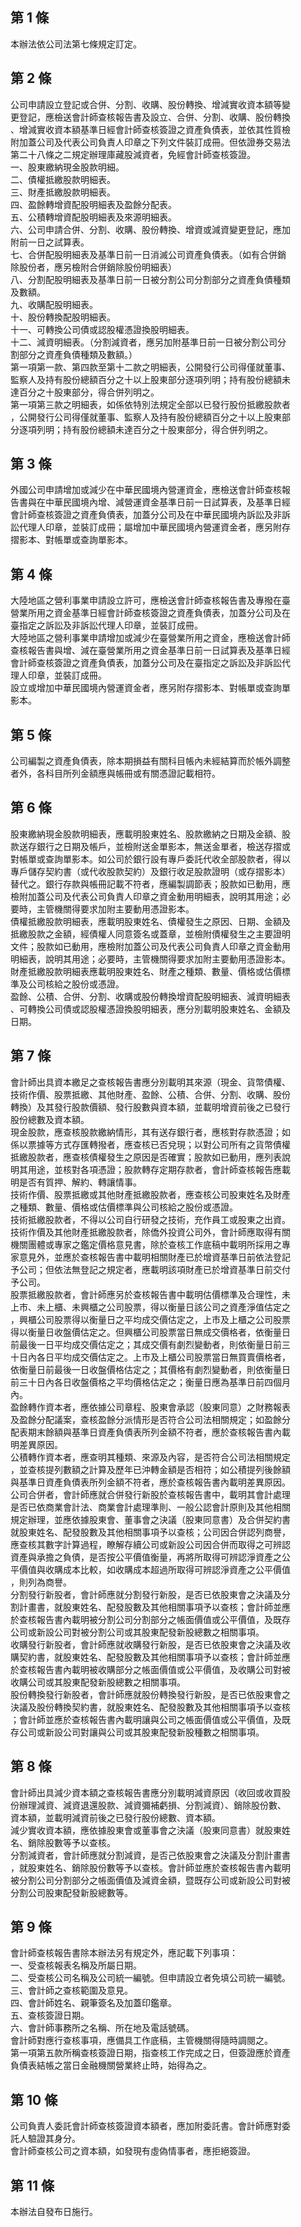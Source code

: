 第 1 條
-------
本辦法依公司法第七條規定訂定。

第 2 條
-------
公司申請設立登記或合併、分割、收購、股份轉換、增減實收資本額等變  
更登記，應檢送會計師查核報告書及設立、合併、分割、收購、股份轉換  
、增減實收資本額基準日經會計師查核簽證之資產負債表，並依其性質檢  
附加蓋公司及代表公司負責人印章之下列文件裝訂成冊。但依證券交易法  
第二十八條之二規定辦理庫藏股減資者，免經會計師查核簽證。  
一、股東繳納現金股款明細。  
二、債權抵繳股款明細表。  
三、財產抵繳股款明細表。  
四、盈餘轉增資配股明細表及盈餘分配表。  
五、公積轉增資配股明細表及來源明細表。  
六、公司申請合併、分割、收購、股份轉換、增資或減資變更登記，應加  
    附前一日之試算表。  
七、合併配股明細表及基準日前一日消滅公司資產負債表。（如有合併銷  
    除股份者，應另檢附合併銷除股份明細表）  
八、分割配股明細表及基準日前一日被分割公司分割部分之資產負債種類  
    及數額。  
九、收購配股明細表。  
十、股份轉換配股明細表。  
十一、可轉換公司債或認股權憑證換股明細表。  
十二、減資明細表。（分割減資者，應另加附基準日前一日被分割公司分  
      割部分之資產負債種類及數額。）  
第一項第一款、第四款至第十二款之明細表，公開發行公司得僅就董事、  
監察人及持有股份總額百分之十以上股東部分逐項列明；持有股份總額未  
達百分之十股東部分，得合併列明之。  
第一項第三款之明細表，如係依特別法規定全部以已發行股份抵繳股款者  
，公開發行公司得僅就董事、監察人及持有股份總額百分之十以上股東部  
分逐項列明；持有股份總額未達百分之十股東部分，得合併列明之。

第 3 條
-------
外國公司申請增加或減少在中華民國境內營運資金，應檢送會計師查核報  
告書與在中華民國境內增、減營運資金基準日前一日試算表，及基準日經  
會計師查核簽證之資產負債表，加蓋分公司及在中華民國境內訴訟及非訴  
訟代理人印章，並裝訂成冊；屬增加中華民國境內營運資金者，應另附存  
摺影本、對帳單或查詢單影本。

第 4 條
-------
大陸地區之營利事業申請設立許可，應檢送會計師查核報告書及專撥在臺  
營業所用之資金基準日經會計師查核簽證之資產負債表，加蓋分公司及在  
臺指定之訴訟及非訴訟代理人印章，並裝訂成冊。  
大陸地區之營利事業申請增加或減少在臺營業所用之資金，應檢送會計師  
查核報告書與增、減在臺營業所用之資金基準日前一日試算表及基準日經  
會計師查核簽證之資產負債表，加蓋分公司及在臺指定之訴訟及非訴訟代  
理人印章，並裝訂成冊。  
設立或增加中華民國境內營運資金者，應另附存摺影本、對帳單或查詢單  
影本。

第 5 條
-------
公司編製之資產負債表，除本期損益有關科目帳內未經結算而於帳外調整  
者外，各科目所列金額應與帳冊或有關憑證記載相符。

第 6 條
-------
股東繳納現金股款明細表，應載明股東姓名、股款繳納之日期及金額、股  
款送存銀行之日期及帳戶，並檢附送金單影本，無送金單者，檢送存摺或  
對帳單或查詢單影本。如公司於銀行設有專戶委託代收全部股款者，得以  
專戶儲存契約書（或代收股款契約）及銀行收足股款證明（或存摺影本）  
替代之。銀行存款與帳冊記載不符者，應編製調節表；股款如已動用，應  
檢附加蓋公司及代表公司負責人印章之資金動用明細表，說明其用途；必  
要時，主管機關得要求加附主要動用憑證影本。  
債權抵繳股款明細表，應載明股東姓名、債權發生之原因、日期、金額及  
抵繳股款之金額，經債權人同意簽名或蓋章，並檢附債權發生之主要證明  
文件；股款如已動用，應檢附加蓋公司及代表公司負責人印章之資金動用  
明細表，說明其用途；必要時，主管機關得要求加附主要動用憑證影本。  
財產抵繳股款明細表應載明股東姓名、財產之種類、數量、價格或估價標  
準及公司核給之股份或憑證。  
盈餘、公積、合併、分割、收購或股份轉換增資配股明細表、減資明細表  
、可轉換公司債或認股權憑證換股明細表，應分別載明股東姓名、金額及  
日期。

第 7 條
-------
會計師出具資本繳足之查核報告書應分別載明其來源（現金、貨幣債權、  
技術作價、股票抵繳、其他財產、盈餘、公積、合併、分割、收購、股份  
轉換）及其發行股款價額、發行股數與資本額，並載明增資前後之已發行  
股份總數及資本額。  
現金股款，應查核股款繳納情形，其有送存銀行者，應核對存款憑證；如  
係以票據等方式存匯轉撥者，應查核已否兌現；以對公司所有之貨幣債權  
抵繳股款者，應查核債權發生之原因是否確實；股款如已動用，應列表說  
明其用途，並核對各項憑證；股款轉存定期存款者，會計師查核報告應載  
明是否有質押、解約、轉讓情事。  
技術作價、股票抵繳或其他財產抵繳股款者，應查核公司股東姓名及財產  
之種類、數量、價格或估價標準與公司核給之股份或憑證。  
技術抵繳股款者，不得以公司自行研發之技術，充作員工或股東之出資。  
技術作價及其他財產抵繳股款者，除僑外投資公司外，會計師應取得有關  
機關團體或專家之鑑定價格意見書，除於查核工作底稿中載明所採用之專  
家意見外，並應於查核報告書中載明相關財產已於增資基準日前依法登記  
予公司；但依法無登記之規定者，應載明該項財產已於增資基準日前交付  
予公司。  
股票抵繳股款者，會計師應另於查核報告書中載明估價標準及合理性，未  
上市、未上櫃、未興櫃之公司股票，得以衡量日該公司之資產淨值估定之  
，興櫃公司股票得以衡量日之平均成交價估定之，上市及上櫃之公司股票  
得以衡量日收盤價估定之。但興櫃公司股票當日無成交價格者，依衡量日  
前最後一日平均成交價估定之；其成交價有劇烈變動者，則依衡量日前三  
十日內各日平均成交價估定之。上市及上櫃公司股票當日無買賣價格者，  
依衡量日前最後一日收盤價格估定之；其價格有劇烈變動者，則依衡量日  
前三十日內各日收盤價格之平均價格估定之；衡量日應為基準日前四個月  
內。  
盈餘轉作資本者，應依據公司章程、股東會承認（股東同意）之財務報表  
及盈餘分配議案，查核盈餘分派情形是否符合公司法相關規定；如盈餘分  
配表期末餘額與基準日資產負債表所列金額不符者，應於查核報告書內載  
明差異原因。  
公積轉作資本者，應查明其種類、來源及內容，是否符合公司法相關規定  
，並查核提列數額之計算及歷年已沖轉金額是否相符；如公積提列後餘額  
與基準日資產負債表所列金額不符者，應於查核報告書內載明差異原因。  
公司合併者，會計師應就合併發行新股於查核報告書中，載明其會計處理  
是否已依商業會計法、商業會計處理準則、一般公認會計原則及其他相關  
規定辦理，並應依據股東會、董事會之決議（股東同意書）及合併契約書  
就股東姓名、配發股數及其他相關事項予以查核；公司因合併認列商譽，  
應查核其數字計算過程，瞭解存續公司或新設公司因合併而取得之可辨認  
資產與承擔之負債，是否按公平價值衡量，再將所取得可辨認淨資產之公  
平價值與收購成本比較，如收購成本超過所取得可辨認淨資產之公平價值  
，則列為商譽。  
分割發行新股者，會計師應就分割發行新股，是否已依股東會之決議及分  
割計畫書，就股東姓名、配發股數及其他相關事項予以查核；會計師並應  
於查核報告書內載明被分割公司分割部分之帳面價值或公平價值，及既存  
公司或新設公司對被分割公司或其股東配發新股總數之相關事項。  
收購發行新股者，會計師應就收購發行新股，是否已依股東會之決議及收  
購契約書，就股東姓名、配發股數及其他相關事項予以查核；會計師並應  
於查核報告書內載明被收購部分之帳面價值或公平價值，及收購公司對被  
收購公司或其股東配發新股總數之相關事項。  
股份轉換發行新股者，會計師應就股份轉換發行新股，是否已依股東會之  
決議及股份轉換契約書，就股東姓名、配發股數及其他相關事項予以查核  
；會計師並應於查核報告書內載明讓與公司之帳面價值或公平價值，及既  
存公司或新設公司對讓與公司或其股東配發新股種數之相關事項。

第 8 條
-------
會計師出具減少資本額之查核報告書應分別載明減資原因（收回或收買股  
份辦理減資、減資退還股款、減資彌補虧損、分割減資）、銷除股份數、  
資本額，並載明減資前後之已發行股份總數、資本額。  
減少實收資本額，應依據股東會或董事會之決議（股東同意書）就股東姓  
名、銷除股數等予以查核。  
分割減資者，會計師應就分割減資，是否己依股東會之決議及分割計畫書  
，就股東姓名、銷除股份數等予以查核。會計師並應於查核報告書內載明  
被分割公司分割部分之帳面價值及減資金額，暨既存公司或新設公司對被  
分割公司股東配發新股總數等。

第 9 條
-------
會計師查核報告書除本辦法另有規定外，應記載下列事項：  
一、受查核報表名稱及所屬日期。  
二、受查核公司名稱及公司統一編號。但申請設立者免填公司統一編號。  
三、會計師之查核範圍及意見。  
四、會計師姓名、親筆簽名及加蓋印鑑章。  
五、查核簽證日期。  
六、會計師事務所之名稱、所在地及電話號碼。  
會計師對應行查核事項，應備具工作底稿，主管機關得隨時調閱之。  
第一項第五款所稱查核簽證日期，指查核工作完成之日，但簽證應於資產  
負債表結帳之當日金融機關營業終止時，始得為之。

第 10 條
--------
公司負責人委託會計師查核簽證資本額者，應加附委託書。會計師應對委  
託人驗證其身分。  
會計師查核公司之資本額，如發現有虛偽情事者，應拒絕簽證。

第 11 條
--------
本辦法自發布日施行。

